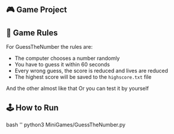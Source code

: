 ## 🎮 Game Project

## 📜 Game Rules
For GuessTheNumber the rules are:
- The computer chooses a number randomly
- You have to guess it within 60 seconds
- Every wrong guess, the score is reduced and lives are reduced
- The highest score will be saved to the `highscore.txt` file

And the other almost like that
Or you can test it by yourself

## 🕹️ How to Run
bash ''
python3 MiniGames/GuessTheNumber.py
